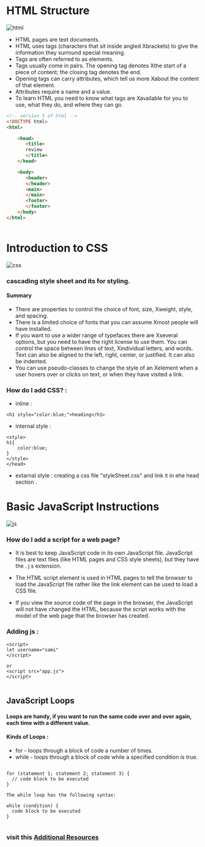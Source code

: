 # HTML Structure
![html](https://www.jaimebutler.ch/jb-edit/wp-content/uploads/2014/07/Basic-HTML.png)
- HTML pages are text documents.  
- HTML uses tags (characters that sit inside angled Xbrackets) to give the information they surround special meaning.  
- Tags are often referred to as elements.  
- Tags usually come in pairs. The opening tag denotes Xthe start of a piece of content; the closing tag denotes the end.
- Opening tags can carry attributes, which tell us more Xabout the content of that element. 
- Attributes require a name and a value.
- To learn HTML you need to know what tags are Xavailable for you to use, what they do, and where they can go. 

```html
<!-- version 5 of html -->
<!DOCTYPE html>
<html>

    <head>
       <title>
       review
       </title>
    </head>

    <body>
       <header>
       </header>
       <main>
       </main>
       <footer>
       </footer>
    </body>
</html>
 
```
# Introduction to CSS
![css](https://io.bikegremlin.com/wp-content/uploads/2019/11/css-structure.png)
### cascading style sheet and its for styling.
#### Summary
- There are properties to control the choice of font, size, Xweight, style, and spacing.
- There is a limited choice of fonts that you can assume Xmost people will have installed.
- If you want to use a wider range of typefaces there are Xseveral options, but you need to have the right license to use them.
You can control the space between lines of text, Xindividual letters, and words. Text can also be aligned to the left, right, center, or justified. It can also be indented.
- You can use pseudo-classes to change the style of an Xelement when a user hovers over or clicks on text, or when they have visited a link.
### How do I add CSS? :
- inline :  

```
<h1 style="color:blue;">heading</h1>

```
- internal style :

```<head>
<style>
h1{
    color:blue;
}
</style>
</head>

```
- extarnal style :
creating a css file "styleSheet.css" and link it in ehe head section . 

 


# Basic JavaScript Instructions
![js](https://coursereport-s3-production.global.ssl.fastly.net/rich/rich_files/rich_files/4783/original/5-javascript-terms-for-beginners.png)
### How do I add a script for a web page?
- It is best to keep JavaScript code in its own JavaScript file. JavaScript files are text files (like HTML pages and CSS style sheets), but they have the . j s extension. 
- The HTML script element is used in HTML pages to tell the browser to load the JavaScript file rather like the link element can be used to load a CSS file. 


- If you view the source code of the page in  the browser, the JavaScript will not have changed the HTML, because the script works with the model of the web page that the browser has created. 

### Adding js :
```
<script>
let username="sami"
</script>

or 
<script src="app.js">
</script>


```   




## JavaScript Loops 
#### Loops are handy, if you want to run the same code over and over again, each time with a different value.
#### Kinds of Loops :
- for - loops through a block of code a number of times.
- while - loops through a block of code while a specified condition is true.  




```The for loop has the following syntax:

for (statement 1; statement 2; statement 3) {
  // code block to be executed
}

The while loop has the following syntax:

while (condition) {
  code block to be executed
}


```

### visit this  [Additional Resources](https://chris.beams.io/posts/git-commit/)










